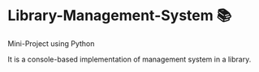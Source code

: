 # Library-Management-System 📚
Mini-Project using Python 

It is a console-based implementation of management system in a library.
